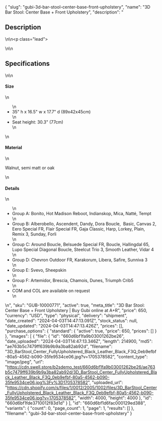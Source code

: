 {
  "slug": "gubi-3d-bar-stool-center-base-front-upholstery",
  "name": "3D Bar Stool: Center Base + Front Upholstery",
  "description": "<h2>Description</h2>\n<!-- split -->\n<p class=\"lead\"> </p>\n<!-- split -->\n<h2>Specifications</h2>\n<!-- split -->\n<h4>Size</h4>\n<ul>\n<li>35\" h x 16.5\" w x 17.7\" d (89x42x45cm)</li>\n<li>Seat height: 30.3\" (77cm)</li>\n</ul>\n<h4>Material</h4>\n<p>Walnut, semi matt or oak</p>\n<h4>Details</h4>\n<ul>\n<li>Group A: Bonito, Hot Madison Reboot, Indianskop, Mica, Natté, Tempt</li>\n<li>Group B: Alberobello, Ascendent, Dandy, Dora Boucle,  Basic, Canvas 2, Eero Special FR, Flair Special FR, Gaja Classic, Harp, Lorkey, Plain, Remix 3, Sunday, Forli</li>\n<li>Group C: Around Boucle, Belsuede Special FR, Boucle, Hallingdal 65, Lupo Special Diagonal Boucle, Steelcut Trio 3, Smooth Leather, Vidar 4</li>\n<li>Group D: Chevron Outdoor FR, Karakorum, Libera, Safire, Sunniva 3</li>\n<li>Group E: Svevo, Sheepskin</li>\n<li>Group F: Artemidor, Brescia, Chamois, Dunes, Triumph Crib5</li>\n<li>COM and COL are available on request</li>\n</ul>\n",
  "sku": "GUB-10000771",
  "active": true,
  "meta_title": "3D Bar Stool: Center Base + Front Upholstery | Buy Gubi online at A+R",
  "price": 650,
  "currency": "USD",
  "type": "physical",
  "delivery": "shipment",
  "date_created": "2024-04-03T14:47:13.091Z",
  "stock_status": null,
  "date_updated": "2024-04-03T14:47:13.426Z",
  "prices": [],
  "purchase_options": {
    "standard": {
      "active": true,
      "price": 650,
      "prices": []
    }
  },
  "images": [
    {
      "file": {
        "id": "660d6bf1fa9b03001262be26",
        "date_uploaded": "2024-04-03T14:47:13.346Z",
        "length": 214900,
        "md5": "ae763b5c7479ff639b9b9a3ba82ab92d",
        "filename": "3D_BarStool_Center_FullyUpholstered_Black_Leather_Black_F3Q_0eb9efbf-80a5-4562-b090-35fe9534ce06.jpg?v=1705378582",
        "content_type": "image/jpeg",
        "url": "https://cdn.swell.store/b2sdemo_test/660d6bf1fa9b03001262be26/ae763b5c7479ff639b9b9a3ba82ab92d/3D_BarStool_Center_FullyUpholstered_Black_Leather_Black_F3Q_0eb9efbf-80a5-4562-b090-35fe9534ce06.jpg%3Fv%3D1705378582",
        "uploaded_url": "https://cdn.shopify.com/s/files/1/0012/2005/1002/files/3D_BarStool_Center_FullyUpholstered_Black_Leather_Black_F3Q_0eb9efbf-80a5-4562-b090-35fe9534ce06.jpg?v=1705378582",
        "width": 4000,
        "height": 4000
      },
      "id": "660d6bf1fde3710012f83d1d"
    }
  ],
  "id": "660d6bf1d6fac000129ed388",
  "variants": {
    "count": 0,
    "page_count": 1,
    "page": 1,
    "results": []
  },
  "filename": "gubi-3d-bar-stool-center-base-front-upholstery"
}